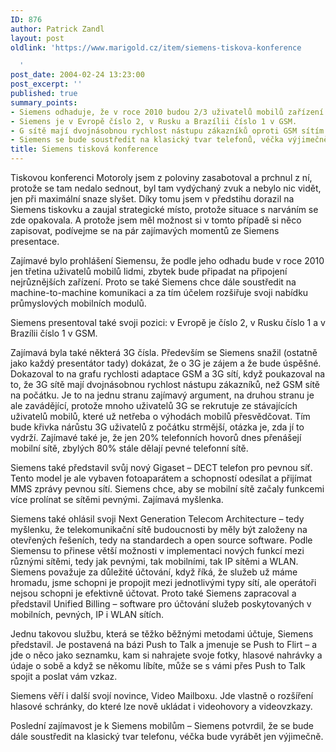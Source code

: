 ```yaml
---
ID: 876
author: Patrick Zandl
layout: post
oldlink: 'https://www.marigold.cz/item/siemens-tiskova-konference

  '
post_date: 2004-02-24 13:23:00
post_excerpt: ''
published: true
summary_points:
- Siemens odhaduje, že v roce 2010 budou 2/3 uživatelů mobilů zařízení.
- Siemens je v Evropě číslo 2, v Rusku a Brazílii číslo 1 v GSM.
- G sítě mají dvojnásobnou rychlost nástupu zákazníků oproti GSM sítím.
- Siemens se bude soustředit na klasický tvar telefonů, véčka výjimečně.
title: Siemens tisková konference
---
```


Tiskovou konferenci Motoroly jsem z poloviny zasabotoval a prchnul z ní, protože se tam nedalo sednout, byl tam vydýchaný zvuk a nebylo nic vidět, jen při maximální snaze slyšet. Díky tomu jsem v předstihu dorazil na Siemens tiskovku a zaujal strategické místo, protože situace s narváním se zde opakovala. A protože jsem měl možnost si v tomto případě si něco zapisovat, podívejme se na pár zajímavých momentů ze Siemens presentace. 
<p>

Zajímavé bylo prohlášení Siemensu, že podle jeho odhadu bude v roce 2010 jen třetina uživatelů mobilů lidmi, zbytek bude připadat na připojení nejrůznějších zařízení. Proto se také Siemens chce dále soustředit na machine-to-machine komunikaci a za tím účelem rozšiřuje svoji nabídku průmyslových mobilních modulů.
<p>

Siemens presentoval také svoji pozici: v Evropě je číslo 2, v Rusku číslo 1 a v Brazílii číslo 1 v GSM.
<p>

Zajímavá byla také některá 3G čísla. Především se Siemens snažil (ostatně jako každý presentátor tady) dokázat, že o 3G je zájem a že bude úspěšné. Dokazoval to na grafu rychlosti adaptace GSM a 3G sítí, když poukazoval na to, že 3G sítě mají dvojnásobnou rychlost nástupu zákazníků, než GSM sítě na počátku. Je to na jednu stranu zajímavý argument, na druhou stranu je ale zavádějící, protože mnoho uživatelů 3G se rekrutuje ze stávajících uživatelů mobilů, které už netřeba o výhodách mobilů přesvědčovat. Tím bude křivka nárůstu 3G uživatelů z počátku strmější, otázka je, zda jí to vydrží. Zajímavé také je, že jen 20% telefonních hovorů dnes přenášejí mobilní sítě, zbylých 80% stále dělají pevné telefonní sítě. 
<p>

Siemens také představil svůj nový Gigaset &#8211; DECT telefon pro pevnou síť. Tento model je ale vybaven fotoaparátem a schopností odesílat a přijímat MMS zprávy pevnou sítí. Siemens chce, aby se mobilní sítě začaly funkcemi více prolínat se sítěmi pevnými. Zajímavá myšlenka.
<p>

Siemens také ohlásil svoji Next Generation Telecom Architecture &#8211; tedy myšlenku, že telekomunikační sítě budoucnosti by měly být založeny na otevřených řešeních, tedy na standardech a open source software. Podle Siemensu to přinese větší možnosti v implementaci nových funkcí mezi různými sítěmi, tedy jak pevnými, tak mobilními, tak IP sítěmi a WLAN. Siemens považuje za důležité účtování, když říká, že služeb už máme hromadu, jsme schopni je propojit mezi jednotlivými typy sítí, ale operátoři nejsou schopni je efektivně účtovat. Proto také Siemens zapracoval a představil Unified Billing &#8211; software pro účtování služeb poskytovaných v mobilních, pevných, IP i WLAN sítích. 
<p>

Jednu takovou službu, která se těžko běžnými metodami účtuje, Siemens  představil. Je postavená na bázi Push to Talk a jmenuje se Push to Flirt &#8211; a jde o něco jako seznamku, kam si nahrajete svoje fotky, hlasové nahrávky a údaje o sobě a když se někomu líbíte, může se s vámi přes Push to Talk spojit a poslat vám vzkaz.
<p>

Siemens věří i další svojí novince, Video Mailboxu. Jde vlastně o rozšíření hlasové schránky, do které lze nově ukládat i videohovory a videovzkazy. 
<p>

Poslední zajímavost je k Siemens mobilům &#8211; Siemens potvrdil, že se bude dále soustředit na klasický tvar telefonu, véčka bude vyrábět jen výjimečně.